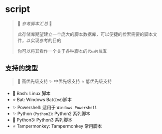 # script

> 🍉 _参考脚本汇总_ 🍉
>
> 此存储库期望建立一个庞大的脚本数据库，可以便捷的检索需要的脚本文件，以实现参考的目的
>
> 你可以将其看作一个关于各种脚本的`代码片段`库

## 支持的类型

> 🌟 高优先级支持
> ✨ 中优先级支持
> ⭐️ 低优先级支持

- 🌟 Bash: Linux 脚本
- ⭐️ Bat: Windows Bat(`Cmd`)脚本
- ✨ Powershell: 适用于 `Windows Powershell`
- ✨ Python (`Python2`): Python2 系列脚本
- 🌟 Python3: Python3 系列脚本
- ⭐️ Tampermonkey: Tampermonkey 常用脚本

## 